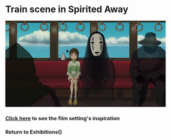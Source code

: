 # Train scene in Spirited Away
![Train scene](train-film.png)
### [Click here](https://github.com/mollyjones2023/ghibli-simulacrum/blob/main/2-ghibli-grand-warehouse/1-exhibitions/steam-train-page.md) to see the film setting's inspiration

### Return to Exhibitions()

